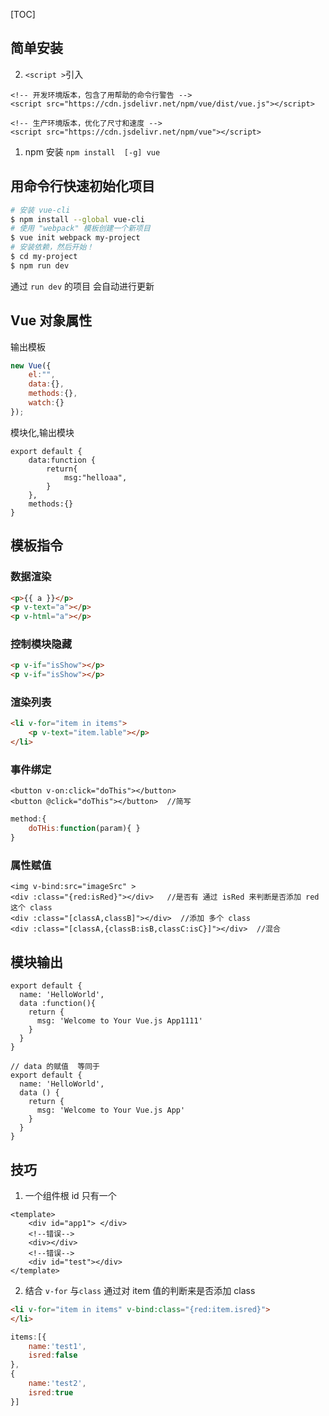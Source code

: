 [TOC]

## 简单安装

2. `<script >`引入
```
<!-- 开发环境版本，包含了用帮助的命令行警告 -->
<script src="https://cdn.jsdelivr.net/npm/vue/dist/vue.js"></script>

<!-- 生产环境版本，优化了尺寸和速度 -->
<script src="https://cdn.jsdelivr.net/npm/vue"></script>
```
1. npm 安装
`npm install  [-g] vue`


## 用命令行快速初始化项目
```bash
# 安装 vue-cli
$ npm install --global vue-cli
# 使用 "webpack" 模板创建一个新项目
$ vue init webpack my-project
# 安装依赖，然后开始！
$ cd my-project
$ npm run dev
```
通过 `run dev` 的项目 会自动进行更新

## Vue 对象属性
输出模板
```js
new Vue({
	el:"",
    data:{},
    methods:{},
    watch:{}
});
```
模块化,输出模块
```
export default {
    data:function {
        return{
            msg:"helloaa",
        }
    },
    methods:{}
}
```

## 模板指令

### 数据渲染
```html
<p>{{ a }}</p>
<p v-text="a"></p>
<p v-html="a"></p>
```
### 控制模块隐藏
```html
<p v-if="isShow"></p>
<p v-if="isShow"></p>
```

### 渲染列表
```html
<li v-for="item in items">
	<p v-text="item.lable"></p>
</li>
```
### 事件绑定
```
<button v-on:click="doThis"></button>
<button @click="doThis"></button>  //简写
```
```js
method:{
	doTHis:function(param){ }
}
```

### 属性赋值
```
<img v-bind:src="imageSrc" >
<div :class="{red:isRed}"></div>   //是否有 通过 isRed 来判断是否添加 red 这个 class 
<div :class="[classA,classB]"></div>  //添加 多个 class
<div :class="[classA,{classB:isB,classC:isC}]"></div>  //混合
```

## 模块输出
```
export default {
  name: 'HelloWorld',
  data :function(){
    return {
      msg: 'Welcome to Your Vue.js App1111'
    }
  }
}

// data 的赋值  等同于
export default {
  name: 'HelloWorld',
  data () {
    return {
      msg: 'Welcome to Your Vue.js App'
    }
  }
}
```

## 技巧
1. 一个组件根 id 只有一个
```
<template>
  	<div id="app1">	</div>
    <!--错误-->
    <div></div>
    <!--错误-->
	<div id="test"></div>
</template>
```
2. 结合 `v-for` 与`class`
通过对 item 值的判断来是否添加 class
```html
<li v-for="item in items" v-bind:class="{red:item.isred}">
</li>
```
```js
items:[{
    name:'test1',
    isred:false
},
{
    name:'test2',
    isred:true
}]
```
